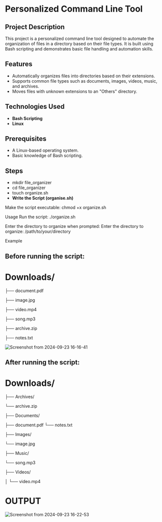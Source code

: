 # Personalized Command Line Tool

## Project Description
This project is a personalized command line tool designed to automate the organization of files in a directory based on their file types. It is built using Bash scripting and demonstrates basic file handling and automation skills.

## Features
- Automatically organizes files into directories based on their extensions.
- Supports common file types such as documents, images, videos, music, and archives.
- Moves files with unknown extensions to an "Others" directory.

## Technologies Used
- **Bash Scripting**
- **Linux**

## Prerequisites
- A Linux-based operating system.
- Basic knowledge of Bash scripting.

## Steps
- mkdir file_organizer
- cd file_organizer
- touch organize.sh
- **Write the Script (organise.sh)**

Make the script executable:
chmod +x organize.sh

Usage
Run the script:
./organize.sh

Enter the directory to organize when prompted:
Enter the directory to organize: /path/to/your/directory

Example
## Before running the script: ##
# Downloads/
├── document.pdf

├── image.jpg

├── video.mp4


├── song.mp3

├── archive.zip

├── notes.txt

![Screenshot from 2024-09-23 16-16-41](https://github.com/user-attachments/assets/1fc245a6-a414-48ea-aad2-86b99031be78)



## After running the script: ##

# Downloads/
├── Archives/

└── archive.zip

├── Documents/

├── document.pdf
└── notes.txt

├── Images/

└── image.jpg

├── Music/

└── song.mp3

├── Videos/

│   └── video.mp4


# OUTPUT

![Screenshot from 2024-09-23 16-22-53](https://github.com/user-attachments/assets/68669ddd-3372-4582-bbe8-b250477c0b11)





